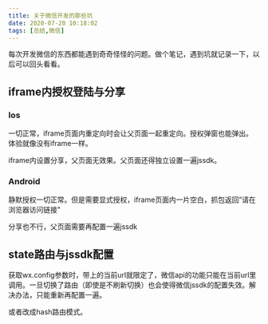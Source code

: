 ```yaml
---
title: 关于微信开发的那些坑
date: 2020-07-20 10:18:02
tags: [总结,微信]
---
```


每次开发微信的东西都能遇到奇奇怪怪的问题。做个笔记，遇到坑就记录一下，以后可以回头看看。

## iframe内授权登陆与分享

### Ios

一切正常，iframe页面内重定向时会让父页面一起重定向。授权弹窗也能弹出。体验就像没有iframe一样。

iframe内设置分享，父页面无效果。父页面还得独立设置一遍jssdk。

### Android

静默授权一切正常。但是需要显式授权，iframe页面内一片空白，抓包返回”请在浏览器访问链接"

分享也不行，父页面需要再配置一遍jssdk

## state路由与jssdk配置

获取wx.config参数时，带上的当前url就限定了，微信api的功能只能在当前url里调用。一旦切换了路由（即使是不刷新切换）也会使得微信jssdk的配置失效。解决办法，只能重新再配置一遍。

或者改成hash路由模式。

